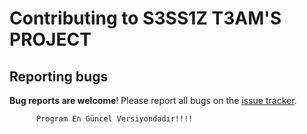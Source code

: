 # Contributing to S3SS1Z T3AM'S PROJECT

## Reporting bugs

**Bug reports are welcome**!
Please report all bugs on the [issue tracker](https://github.com/SESS1ZT3AM).






          Program En Güncel Versiyondadır!!!!
